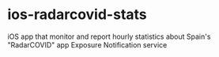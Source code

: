 # ios-radarcovid-stats
iOS app that monitor and report hourly statistics about Spain's "RadarCOVID" app Exposure Notification service
